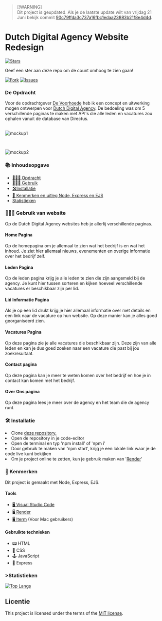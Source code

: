 > [!WARNING]\
> Dit project is geupdated. Als je de laatste update wilt van vrijdag 21 Juni bekijk commit [90c79ffda3c737a16fbc1edaa23883b21f8e4d4d](https://github.com/driezie/proof-of-concept-de-voorhoede/tree/90c79ffda3c737a16fbc1edaa23883b21f8e4d4d).

<h1> Dutch Digital Agency Website Redesign</h1>

[![Stars](https://img.shields.io/github/stars/driezie/proof-of-concept-de-voorhoede?style=flat-square)](https://github.com/driezie/proof-of-concept-de-voorhoede/stargazers)

Geef een ster aan deze repo om de count omhoog te zien gaan!

[![Fork](https://img.shields.io/github/forks/driezie/proof-of-concept-de-voorhoede?style=flat-square)](https://github.com/driezie/proof-of-concept-de-voorhoede/fork)
[![Issues](https://img.shields.io/github/issues/driezie/proof-of-concept-de-voorhoede?style=flat-square)](https://github.com/driezie/proof-of-concept-de-voorhoede/issues/new)

<h3 id="#Opdracht">De Opdracht</h3>
Voor de opdrachtgever <a href="https://www.voorhoede.nl/">De Voorhoede</a> heb ik een concept en uitwerking mogen ontwerpen voor <a href="https://dutchdigitalagencies.com/">Dutch Digital Agency</a>. De bedoeling was om 5 verschillende paginas te maken met API's die alle leden en vacatures zou ophalen vanuit de database van Directus. 

<br>
<br>

![mockup1](https://github.com/driezie/proof-of-concept-de-voorhoede/assets/80174866/90f801b4-1625-48b8-8c2b-6d1216b2f722)

<br>

![mockup2](https://github.com/driezie/proof-of-concept-de-voorhoede/assets/80174866/3021e4d8-2052-4fc3-a126-f559b945e83c)



<h3>📚 Inhoudsopgave</h3>
<ul>
   <li><a href="#Opdracht"> 👨🏼‍💼 Opdracht</a></li> 
   <li><a href="#Gebruik"> 👩🏽‍💻 Gebruik </a></li>  
   <li><a href="#Installatie"> 🛠Installatie </a></li>
   <li><a href="#Kenmerken"> 📱 Kenmerken en uitleg Node, Express en EJS</a></li> 
   <li><a href="#statistieken"> Statistieken </a></li>
</ul>
   
<h3 id="#Gebruik"> 👩🏽‍💻 Gebruik van website</h3>
Op de Dutch Digital Agency websites heb je allerlij verschillende paginas.

#### Home Pagina
Op de homepagina om je allemaal te zien wat het bedrijf is en wat het inhoud. Je ziet hier allemaal nieuws, evenementen en overige informatie over het bedrijf zelf.

#### Leden Pagina
Op de leden pagina krijg je alle leden te zien die zijn aangemeld bij de agency. Je kunt hier tussen sorteren en kijken hoeveel verschillende vacatures er beschikbaar zijn per lid.

#### Lid Informatie Pagina
Als je op een lid drukt krijg je hier allemaal informatie over met details en een link naar de vacature op hun website. Op deze manier kan je alles goed georganiseerd zien.

#### Vacatures Pagina
Op deze pagina zie je alle vacatures die beschikbaar zijn. Deze zijn van alle leden en kan je dus goed zoeken naar een vacature die past bij jou zoekresultaat.

#### Contact pagina
Op deze pagina kan je meer te weten komen over het bedrijf en hoe je in contact kan komen met het bedrijf.

#### Over Ons pagina
Op deze pagina lees je meer over de agency en het team die de agency runt.

<h3 id="Installatie"> 🛠 Installatie</h3>
<li>Clone <a href="https://github.com/driezie/proof-of-concept-de-voorhoede/">deze repository.</a></li>
<li>Open de repository in je code-editor</li>
<li> Open de terminal en typ 'npm install' of 'npm i'</li>
<li>Door gebruik te maken van 'npm start', krijg je een lokale link waar je de code live kunt bekijken</li>
<li>Om je project online te zetten, kun je gebruik maken van '<a href="https://render.com/">Render</a>'</li>
        
<h3 id="#Kenmerken"> 📱 Kenmerken</h3>
Dit project is gemaakt met Node, Express, EJS. 
<h4>Tools</h4>
<ul>
        <li> <a href="https://code.visualstudio.com/">🖥️ Visual Studio Code</a></li>
        <li> <a href="https://render.com/">🖥️ Render</a></li>
        <li> <a href="https://iterm2.com/">🖥️ Iterm</a> (Voor Mac gebruikers)</li>
</ul>

<h4>Gebruikte technieken</h4>
<ul>
<li>📟 HTML</li>
        <li>🎨 CSS</li>
        <li>🕹️ JavaScript</li>
 <li> 🚃 Express </li>
  </ul>      

<h3 id="#statistieken">>Statistieken</h4>


[![Top Langs](https://github-readme-stats.vercel.app/api/top-langs/?username=anuraghazra)](https://github.com/driezie/proof-of-concept-de-voorhoede/?bg_color=151515)


## Licentie

This project is licensed under the terms of the [MIT license](./LICENSE).

